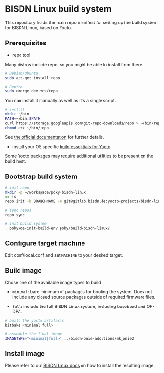# BISDN Linux build system

This repository holds the main repo manifest for setting up the build system
for BISDN Linux, based on Yocto.

## Prerequisites

* repo tool

Many distros include repo, so you might be able to install from there.

```bash
# Debian/Ubuntu.
sudo apt-get install repo
```

```bash
# Gentoo.
sudo emerge dev-vcs/repo
```

You can install it manually as well as it's a single script.

```bash
# install
mkdir ~/bin
PATH=~/bin:$PATH
curl https://storage.googleapis.com/git-repo-downloads/repo > ~/bin/repo
chmod a+x ~/bin/repo
```

See [the official documentation](https://source.android.com/source/using-repo.html) for further details.

* install your OS specific [build essentials for Yocto](https://docs.yoctoproject.org/3.1.7/ref-manual/ref-system-requirements.html)

Some Yocto packages may require additional utilities to be present on the
build host.

## Bootstrap build system

```bash
# init repo
mkdir -p ~/workspace/poky-bisdn-linux
cd !$
repo init -b BRANCHNAME -u git@gitlab.bisdn.de:yocto-projects/bisdn-linux.git

# sync repos
repo sync

# init build system
. poky/oe-init-build-env poky/build-bisdn-linux/
```

## Configure target machine

Edit conf/local.conf and set `MACHINE` to your desired target.

## Build image

Chose one of the available image types to build

* `minimal`: bare minimum of packages for booting the system. Does not include any
  closed source packages outside of required firmware files.

* `full`: include the full BISDN Linux system, including baseboxd and OF-DPA.

```bash
# build the yocto artifacts
bitbake <minimal|full>

# assemble the final image
IMAGETYPE="<minimal|full>" ../bisdn-onie-additions/mk_onie2
```

## Install image

Please refer to our [BISDN Linux docs](https://docs.bisdn.de/getting_started/install_bisdn_linux.html) on how to install the resulting image.
